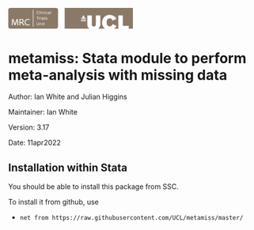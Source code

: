 <a href ="https://www.mrcctu.ucl.ac.uk/"><img src="MRCCTU_at_UCL_Logo.png" width="50%" /></a>

# metamiss: Stata module to perform meta-analysis with missing data

Author: Ian White and Julian Higgins

Maintainer: Ian White 

Version: 3.17 

Date: 11apr2022

## Installation within Stata
You should be able to install this package from SSC.

To install it from github, use
- `net from https://raw.githubusercontent.com/UCL/metamiss/master/`
